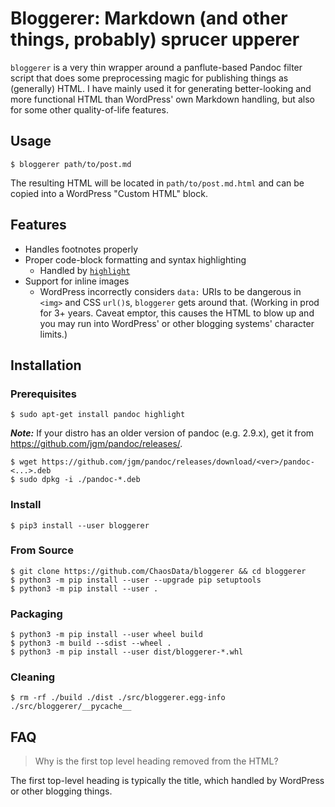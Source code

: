 # Bloggerer: Markdown (and other things, probably) sprucer upperer

`bloggerer` is a very thin wrapper around a panflute-based Pandoc filter script
that does some preprocessing magic for publishing things as (generally) HTML.
I have mainly used it for generating better-looking and more functional HTML
than WordPress' own Markdown handling, but also for some other quality-of-life
features.

## Usage

```
$ bloggerer path/to/post.md
```

The resulting HTML will be located in `path/to/post.md.html` and can be copied
into a WordPress "Custom HTML" block.

## Features

* Handles footnotes properly
* Proper code-block formatting and syntax highlighting
    * Handled by [`highlight`](<https://gitlab.com/saalen/highlight>)
* Support for inline images
    * WordPress incorrectly considers `data:` URIs to be dangerous in `<img>`
      and CSS `url()`s, `bloggerer` gets around that. (Working in prod for 3+
      years. Caveat emptor, this causes the HTML to blow up and you may run
      into WordPress' or other blogging systems' character limits.)

## Installation

### Prerequisites

```
$ sudo apt-get install pandoc highlight
```

***Note:*** If your distro has an older version of pandoc (e.g. 2.9.x), get it from <https://github.com/jgm/pandoc/releases/>.

```
$ wget https://github.com/jgm/pandoc/releases/download/<ver>/pandoc-<...>.deb
$ sudo dpkg -i ./pandoc-*.deb
```

### Install

```
$ pip3 install --user bloggerer
```

### From Source

```
$ git clone https://github.com/ChaosData/bloggerer && cd bloggerer
$ python3 -m pip install --user --upgrade pip setuptools
$ python3 -m pip install --user .
```

### Packaging

```
$ python3 -m pip install --user wheel build
$ python3 -m build --sdist --wheel .
$ python3 -m pip install --user dist/bloggerer-*.whl
```

### Cleaning

```
$ rm -rf ./build ./dist ./src/bloggerer.egg-info ./src/bloggerer/__pycache__
```

## FAQ

> Why is the first top level heading removed from the HTML?

The first top-level heading is typically the title, which handled by
WordPress or other blogging things.
